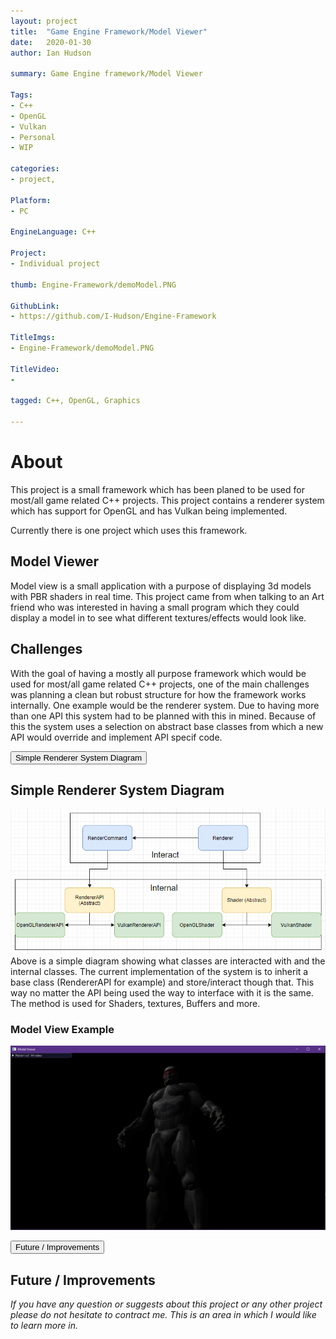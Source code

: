 ```yaml
---
layout: project
title:  "Game Engine Framework/Model Viewer"
date:   2020-01-30 
author: Ian Hudson

summary: Game Engine framework/Model Viewer

Tags:
- C++
- OpenGL
- Vulkan
- Personal
- WIP

categories:
- project,

Platform:
- PC

EngineLanguage: C++

Project:
- Individual project

thumb: Engine-Framework/demoModel.PNG

GithubLink:
- https://github.com/I-Hudson/Engine-Framework

TitleImgs:
- Engine-Framework/demoModel.PNG

TitleVideo:
- 

tagged: C++, OpenGL, Graphics

---
```


# About 
This project is a small framework which has been planed to be used for most/all game related C++ projects. This project contains a renderer system which has support for OpenGL and has Vulkan being implemented.

Currently there is one project which uses this framework.

## Model Viewer
Model view is a small application with a purpose of displaying 3d models with PBR shaders in real time. This project came from when talking to an Art friend who was interested in having a small program which they could display a model in to see what different textures/effects would look like.

## Challenges
With the goal of having a mostly all purpose framework which would be used for most/all game related C++ projects, one of the main challenges was planning a clean but robust structure for how the framework works internally. One example would be the renderer system. Due to having more than one API this system had to be planned with this in mined. Because of this the system uses a selection on abstract base classes from which a new API would override and implement API specif code.

<button type="button" class="btn btn-info" data-toggle="collapse" data-target="#renderSystemDiagram">Simple Renderer System Diagram</button>
<div id="renderSystemDiagram" class="collapse">
<h2>Simple Renderer System Diagram</h2>
<p>
<a href="https://i-hudson.github.io/assets/img/project/Engine-Framework/demoModel.PNG" target="_blank"><img src="/../assets/img/project/Engine-Framework/simpleRenderSystem.PNG"></a>
Above is a simple diagram showing what classes are interacted with and the internal classes. The current implementation of the system is to inherit a base class (RendererAPI for example) and store/interact though that. This way no matter the API being used the way to interface with it is the same. The method is used for Shaders, textures, Buffers and more.

</p>
</div>

### Model View Example
<a href="https://i-hudson.github.io/assets/img/project/Engine-Framework/demoModel.PNG" target="_blank"><img src="/assets/img/project/Engine-Framework/demoModel.PNG"></a>

<button type="button" class="btn btn-info" data-toggle="collapse" data-target="#improvments">Future / Improvements</button>
<div id="improvments" class="collapse">
<h2>Future / Improvements</h2>
<p>

</p>
</div>

<i>If you have any question or suggests about this project or any other project please do not hesitate to contract me. This is an area in which I would like to learn more in.<i/>

